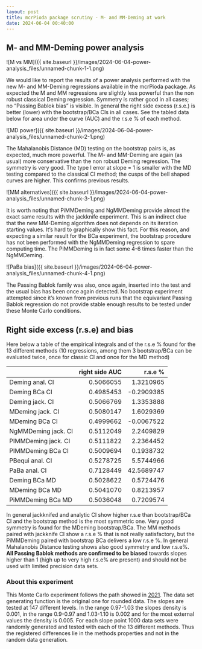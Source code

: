 ```yaml
---
layout: post
title: mcrPioda package scrutiny - M- and MM-Deming at work
date: 2024-06-04 00:40:00
---
```


## M- and MM-Deming power analysis

![M vs MM]({{ site.baseurl }}/images/2024-06-04-power-analysis_files/unnamed-chunk-1-1.png)

We would like to report the results of a power analysis performed with
the new M- and MM-Deming regressions available in the mcrPioda package.
As expected the M and MM regressions are slightly less powerful than the
non robust classical Deming regression. Symmetry is rather good in all
cases; no “Passing Bablok bias” is visible. In general the right side
excess (r.s.e.) is better (lower) with the bootstrap/BCa CIs in all
cases. See the tabled data below for area under the curve (AUC) and the
r.s.e % of each method.

![MD power]({{ site.baseurl }}/images/2024-06-04-power-analysis_files/unnamed-chunk-2-1.png)

The Mahalanobis Distance (MD) testing on the bootstrap pairs is, as
expected, much more powerful. The M- and MM-Deming are again (as usual)
more conservative than the non robust Deming regression. The symmetry is
very good. The type I error at slope = 1 is smaller with the MD testing
compared to the classical CI method; the cusps of the bell shaped curves
are higher. This confirms previous results.

![MM alternatives]({{ site.baseurl }}/images/2024-06-04-power-analysis_files/unnamed-chunk-3-1.png)

It is worth noting that PiMMDeming and NgMMDeming provide almost the
exact same results with the jackknife experiment. This is an indirect
clue that the new MM-Deming algorithm does not depends on its iteration
starting values. It’s hard to graphically show this fact. For this
reason, and expecting a similar result for the BCa experiment, the
bootstrap procedure has not been performed with the NgMMDeming
regression to spare computing time. The PiMMDeming is in fact some 4-6
times faster than the NgMMDeming.

![PaBa bias]({{ site.baseurl }}/images/2024-06-04-power-analysis_files/unnamed-chunk-4-1.png)

The Passing Bablok family was also, once again, inserted into the test
and the usual bias has been once again detected. No bootstrap experiment
attempted since it’s known from previous runs that the equivariant
Passing Bablok regression do not provide stable enough results to be
tested under these Monte Carlo conditions.

## Right side excess (r.s.e) and bias

Here below a table of the empirical integrals and of the r.s.e % found
for the 13 different methods (10 regressions, among them 3 bootstrap/BCa
can be evaluated twice, once for classic CI and once for the MD method)

|                     | right side AUC |    r.s.e % |
|:--------------------|---------------:|-----------:|
| Deming anal. CI     |      0.5066055 |  1.3210965 |
| Deming BCa CI       |      0.4985453 | \-0.2909385 |
| Deming jack. CI     |      0.5066769 |  1.3353888 |
| MDeming jack. CI    |      0.5080147 |  1.6029369 |
| MDeming BCa CI      |      0.4999662 | -0.0067522 |
| NgMMDeming jack. CI |      0.5112049 |  2.2409829 |
| PIMMDeming jack. CI |      0.5111822 |  2.2364452 |
| PIMMDeming BCa CI   |      0.5009694 |  0.1938732 |
| PBequi anal. CI     |      0.5278725 |  5.5744966 |
| PaBa anal. CI       |      0.7128449 | 42.5689747 |
| Deming BCa MD       |      0.5028622 |  0.5724476 |
| MDeming BCa MD      |      0.5041070 |  0.8213957 |
| PiMMDeming BCa MD   |      0.5036048 |  0.7209574 |

In general jackknifed and analytic CI show higher r.s.e than
bootstrap/BCa CI and the bootstrap method is the most symmetric one.
Very good symmetry is found for the MDeming bootstrap/BCa. The MM
methods paired with jackknife CI show a r.s.e % that is not really
satisfactory, but the PiMMDeming paired with bootstrap BCa delivers a
low r.s.e %. In general Mahalanobis Distance testing shows also good
symmetry and low r.s.e%. **All Passing Bablok methods are confirmed to
be biased** towards slopes higher than 1 (high up to very high r.s.e%
are present) and should not be used with limited precision data sets.

### About this experiment

This Monte Carlo experiment follows the path showed in
[2021](https://arxiv.org/pdf/2105.04628). The data set generating
function is the original one for rounded data. The slopes are tested at
147 different levels. In the range 0.97-1.03 the slopes density is
0.001, in the range 0.9-0.97 and 1.03-1.10 is 0.002 and for the most
external values the density is 0.005. For each slope point 1000 data
sets were randomly generated and tested with each of the 13 different
methods. Thus the registered differences lie in the methods properties
and not in the random data generation.
